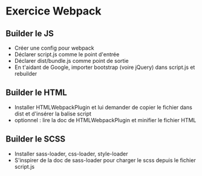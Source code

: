 # Exercice Webpack

## Builder le JS

* Créer une config pour webpack
* Déclarer script.js comme le point d'entrée
* Déclarer dist/bundle.js comme point de sortie
* En t'aidant de Google, importer bootstrap (voire jQuery)
dans script.js et rebuilder

## Builder le HTML

* Installer HTMLWebpackPlugin et lui demander
de copier le fichier dans dist et d'insérer la balise script
* optionnel : lire la doc de HTMLWebpackPlugin et minifier le fichier HTML

## Builder le SCSS

* Installer sass-loader, css-loader, style-loader
* S'inspirer de la doc de sass-loader pour charger le scss depuis le fichier script.js


